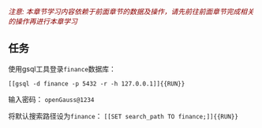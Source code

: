 <font color=darkred>*注意: 本章节学习内容依赖于前面章节的数据及操作，请先前往前面章节完成相关的操作再进行本章学习*</font>


## 任务

使用gsql工具登录`finance`数据库：

`[[gsql -d finance -p 5432 -r -h 127.0.0.1]]{{RUN}}`

输入密码：
`openGauss@1234`

将默认搜索路径设为`finance`：
`[[SET search_path TO finance;]]{{RUN}}`
